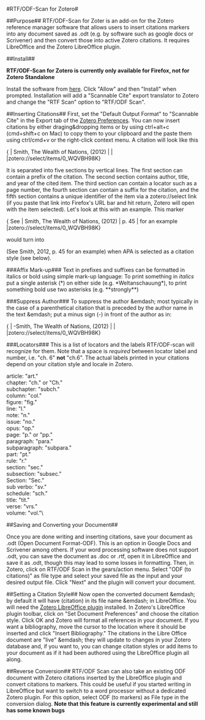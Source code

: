#RTF/ODF-Scan for Zotero#

##Purpose##
RTF/ODF-Scan for Zoter is an add-on for the Zotero reference manager software that allows users to insert citations markers into any document saved as .odt (e.g. by software such as google docs or Scrivener) and then convert those into active Zotero citations. It requires LibreOffice and the Zotero LibreOffice plugin.

##Install##

**RTF/ODF-Scan for Zotero is currently only available for Firefox, not for Zotero Standalone**

Install the software from [here](rtf-odf-scan-for-zotero.xpi). Click "Allow" and then "Install" when prompted. Installation will add a "Scannable Cite" export translator to Zotero and change the "RTF Scan" option to "RTF/ODF Scan".

##Inserting Citations##
First, set the "Default Output Format" to "Scannable Cite" in the Export tab of the [Zotero Preferences](http://www.zotero.org/support/preferences). You can now insert citations by either draging&dropping items or by using ctrl+alt+c (cmd+shift+c on Mac) to copy them to your clipboard and the paste them using ctrl/cmd+v or the right-click context menu.
A citation will look like this

{ | Smith, The Wealth of Nations, (2012) | | |zotero://select/items/0_WQVBH98K}

It is separated into five sections by vertical lines. The first section can contain a prefix of the citation. The second section contains author, title, and year of the cited item. The third section can contain a locator such as a page number, the fourth section can contain a suffix for the citation, and the fifth section contains a unique identifier of the item via a zotero://select link (if you paste that link into Firefox's URL bar and hit return, Zotero will open with the item selected). 
Let's look at this with an example. This marker 

{ See | Smith, The Wealth of Nations, (2012) | p. 45 | for an example |zotero://select/items/0_WQVBH98K}

would turn into

(See Smith, 2012, p. 45 for an example) when APA is selected as a citation style (see below).

###Affix Mark-up###
Text in prefixes and suffixes can be formatted in italics or bold using simple mark-up language: To print something in *italics* put a single asterisk (\*) on either side (e.g. \*Weltanschauung\*), to print something bold use two asterisks (e.g. \*\*strongly\*\*)

###Suppress Author###
To suppress the author &emdash; most typically in the case of a parenthetical citation that is preceded by the author name in the text &emdash; put a minus sign (-) in front of the author as in:  

{ | -Smith, The Wealth of Nations, (2012) | | |zotero://select/items/0_WQVBH98K}

###Locators###
This is a list of locators and the labels RTF/ODF-scan will recognize for them. Note that a space is *required* between locator label and number, i.e. "ch. 6" **not** "ch.6". The actual labels printed in your citations depend on your citation style and locale in Zotero.

article: "art."\
chapter: "ch." or "Ch."\
subchapter: "subch."\
column: "col."\
figure: "fig."\
line: "l."\
note: "n."\
issue: "no."\
opus: "op."\
page: "p." or "pp."\
paragraph: "para."\
subparagraph: "subpara."\
part: "pt."\
rule: "r."\
section: "sec."\
subsection: "subsec."\
Section: "Sec."\
sub verbo: "sv."\
schedule: "sch."\
title: "tit."\
verse: "vrs."\
volume: "vol."\


##Saving and Converting your Document##

Once you are done writing and inserting citations, save your document as .odt (Open Document Format-ODF). This is an option in Google Docs and Scrivener among others. If your word processing software does not support .odt, you can save the document as .doc or .rtf, open it in LibreOffice and save it as .odt, though this may lead to some losses in formatting.
Then, in Zotero, click on RTF/ODF Scan in the gears/action menu. Select "ODF (to citations)" as file type and select your saved file as the input and your desired output file.
Click "Next" and the plugin will convert your document.

##Setting a Citation Style##
Now open the converted document &emdash; by default it will have (citation) in its file name &emdash; in LibreOffice. You will need the [Zotero LibreOffice plugin](http://www.zotero.org/support/word_processor_plugin_installation#libreoffice_openofficeorg_neooffice) installed. In Zotero's LibreOffice plugin toolbar, click on "Set Document Preferences" and choose the citation style. Click OK and Zotero will format all references in your document. If you want a bibliography, move the cursor to the location where it should be inserted and click "Insert Bibliography." The citations in the Libre Office document are "live" &emdash; they will update to changes in your Zotero database and, if you want to, you can change citation styles or add items to your document as if it had been authored using the LibreOffice plugin all along.

##Reverse Conversion##
RTF/ODF Scan can also take an existing ODF document with Zotero citations inserted by the LibreOffice plugin and convert citations to markers. This could be useful if you started writing in LibreOffice but want to switch to a word processor without a dedicated Zotero plugin. For this option, select ODF (to markers) as File type in the conversion dialog. **Note that this feature is currently experimental and still has some known bugs**



